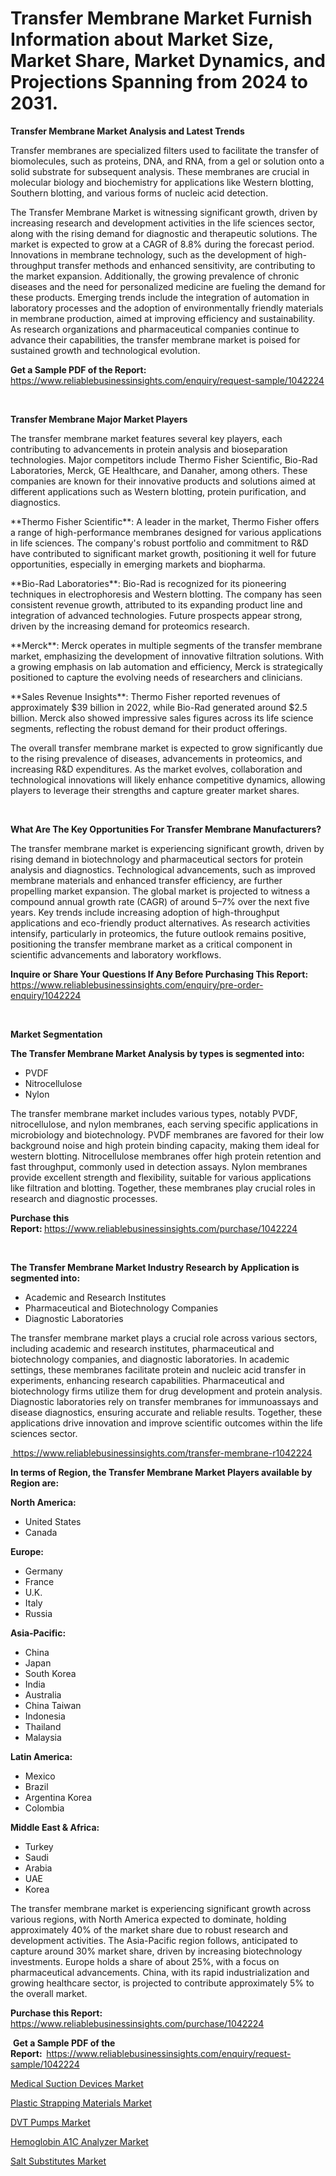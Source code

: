 <p><h1>Transfer Membrane Market Furnish Information about Market Size, Market Share, Market Dynamics, and Projections Spanning from 2024 to 2031.</h1></p><p><strong>Transfer Membrane Market Analysis and Latest Trends</strong></p>
<p><p>Transfer membranes are specialized filters used to facilitate the transfer of biomolecules, such as proteins, DNA, and RNA, from a gel or solution onto a solid substrate for subsequent analysis. These membranes are crucial in molecular biology and biochemistry for applications like Western blotting, Southern blotting, and various forms of nucleic acid detection. </p><p>The Transfer Membrane Market is witnessing significant growth, driven by increasing research and development activities in the life sciences sector, along with the rising demand for diagnostic and therapeutic solutions. The market is expected to grow at a CAGR of 8.8% during the forecast period. Innovations in membrane technology, such as the development of high-throughput transfer methods and enhanced sensitivity, are contributing to the market expansion. Additionally, the growing prevalence of chronic diseases and the need for personalized medicine are fueling the demand for these products. Emerging trends include the integration of automation in laboratory processes and the adoption of environmentally friendly materials in membrane production, aimed at improving efficiency and sustainability. As research organizations and pharmaceutical companies continue to advance their capabilities, the transfer membrane market is poised for sustained growth and technological evolution.</p></p>
<p><strong>Get a Sample PDF of the Report:&nbsp;</strong> <a href="https://www.reliablebusinessinsights.com/enquiry/request-sample/1042224?utm_campaign=84&utm_medium=2&utm_source=Github&utm_content=ia&utm_term=07112024&utm_id=transfer-membrane">https://www.reliablebusinessinsights.com/enquiry/request-sample/1042224</a></p>
<p>&nbsp;</p>
<p><strong>Transfer Membrane Major Market Players</strong></p>
<p><p>The transfer membrane market features several key players, each contributing to advancements in protein analysis and bioseparation technologies. Major competitors include Thermo Fisher Scientific, Bio-Rad Laboratories, Merck, GE Healthcare, and Danaher, among others. These companies are known for their innovative products and solutions aimed at different applications such as Western blotting, protein purification, and diagnostics.</p><p>**Thermo Fisher Scientific**: A leader in the market, Thermo Fisher offers a range of high-performance membranes designed for various applications in life sciences. The company's robust portfolio and commitment to R&D have contributed to significant market growth, positioning it well for future opportunities, especially in emerging markets and biopharma.</p><p>**Bio-Rad Laboratories**: Bio-Rad is recognized for its pioneering techniques in electrophoresis and Western blotting. The company has seen consistent revenue growth, attributed to its expanding product line and integration of advanced technologies. Future prospects appear strong, driven by the increasing demand for proteomics research.</p><p>**Merck**: Merck operates in multiple segments of the transfer membrane market, emphasizing the development of innovative filtration solutions. With a growing emphasis on lab automation and efficiency, Merck is strategically positioned to capture the evolving needs of researchers and clinicians.</p><p>**Sales Revenue Insights**: Thermo Fisher reported revenues of approximately $39 billion in 2022, while Bio-Rad generated around $2.5 billion. Merck also showed impressive sales figures across its life science segments, reflecting the robust demand for their product offerings.</p><p>The overall transfer membrane market is expected to grow significantly due to the rising prevalence of diseases, advancements in proteomics, and increasing R&D expenditures. As the market evolves, collaboration and technological innovations will likely enhance competitive dynamics, allowing players to leverage their strengths and capture greater market shares.</p></p>
<p>&nbsp;</p>
<p><strong>What Are The Key Opportunities For Transfer Membrane Manufacturers?</strong></p>
<p><p>The transfer membrane market is experiencing significant growth, driven by rising demand in biotechnology and pharmaceutical sectors for protein analysis and diagnostics. Technological advancements, such as improved membrane materials and enhanced transfer efficiency, are further propelling market expansion. The global market is projected to witness a compound annual growth rate (CAGR) of around 5–7% over the next five years. Key trends include increasing adoption of high-throughput applications and eco-friendly product alternatives. As research activities intensify, particularly in proteomics, the future outlook remains positive, positioning the transfer membrane market as a critical component in scientific advancements and laboratory workflows.</p></p>
<p><strong>Inquire or Share Your Questions If Any Before Purchasing This Report:</strong> <a href="https://www.reliablebusinessinsights.com/enquiry/pre-order-enquiry/1042224?utm_campaign=84&utm_medium=2&utm_source=Github&utm_content=ia&utm_term=07112024&utm_id=transfer-membrane">https://www.reliablebusinessinsights.com/enquiry/pre-order-enquiry/1042224</a></p>
<p>&nbsp;</p>
<p><strong>Market Segmentation</strong></p>
<p><strong>The Transfer Membrane Market Analysis by types is segmented into:</strong></p>
<p><ul><li>PVDF</li><li>Nitrocellulose</li><li>Nylon</li></ul></p>
<p><p>The transfer membrane market includes various types, notably PVDF, nitrocellulose, and nylon membranes, each serving specific applications in microbiology and biotechnology. PVDF membranes are favored for their low background noise and high protein binding capacity, making them ideal for western blotting. Nitrocellulose membranes offer high protein retention and fast throughput, commonly used in detection assays. Nylon membranes provide excellent strength and flexibility, suitable for various applications like filtration and blotting. Together, these membranes play crucial roles in research and diagnostic processes.</p></p>
<p><strong>Purchase this Report:&nbsp;</strong><a href="https://www.reliablebusinessinsights.com/purchase/1042224?utm_campaign=84&utm_medium=2&utm_source=Github&utm_content=ia&utm_term=07112024&utm_id=transfer-membrane">https://www.reliablebusinessinsights.com/purchase/1042224</a></p>
<p>&nbsp;</p>
<p><strong>The Transfer Membrane Market Industry Research by Application is segmented into:</strong></p>
<p><ul><li>Academic and Research Institutes</li><li>Pharmaceutical and Biotechnology Companies</li><li>Diagnostic Laboratories</li></ul></p>
<p><p>The transfer membrane market plays a crucial role across various sectors, including academic and research institutes, pharmaceutical and biotechnology companies, and diagnostic laboratories. In academic settings, these membranes facilitate protein and nucleic acid transfer in experiments, enhancing research capabilities. Pharmaceutical and biotechnology firms utilize them for drug development and protein analysis. Diagnostic laboratories rely on transfer membranes for immunoassays and disease diagnostics, ensuring accurate and reliable results. Together, these applications drive innovation and improve scientific outcomes within the life sciences sector.</p></p>
<p><a href="https://www.reliablebusinessinsights.com/transfer-membrane-r1042224?utm_campaign=84&utm_medium=2&utm_source=Github&utm_content=ia&utm_term=07112024&utm_id=transfer-membrane">&nbsp;https://www.reliablebusinessinsights.com/transfer-membrane-r1042224</a></p>
<p><strong>In terms of Region, the Transfer Membrane Market Players available by Region are:</strong></p>
<p>
    <p> <strong> North America: </strong>
        <ul>
            <li>United States</li>
            <li>Canada</li>
        </ul>
        </p> 
    <p> <strong> Europe: </strong>
        <ul>
            <li>Germany</li>
            <li>France</li>
            <li>U.K.</li>
            <li>Italy</li>
            <li>Russia</li>
        </ul>
        </p> 
    <p> <strong> Asia-Pacific: </strong>
        <ul>
            <li>China</li>
            <li>Japan</li>
            <li>South Korea</li>
            <li>India</li>
            <li>Australia</li>
            <li>China Taiwan</li>
            <li>Indonesia</li>
            <li>Thailand</li>
            <li>Malaysia</li>
        </ul>
        </p> 
    <p> <strong> Latin America: </strong>
        <ul>
            <li>Mexico</li>
            <li>Brazil</li>
            <li>Argentina Korea</li>
            <li>Colombia</li>
        </ul>
        </p> 
    <p> <strong> Middle East & Africa: </strong>
        <ul>
            <li>Turkey</li>
            <li>Saudi</li>
            <li>Arabia</li>
            <li>UAE</li>
            <li>Korea</li>
        </ul>
    </p>
    </p>
<p><p>The transfer membrane market is experiencing significant growth across various regions, with North America expected to dominate, holding approximately 40% of the market share due to robust research and development activities. The Asia-Pacific region follows, anticipated to capture around 30% market share, driven by increasing biotechnology investments. Europe holds a share of about 25%, with a focus on pharmaceutical advancements. China, with its rapid industrialization and growing healthcare sector, is projected to contribute approximately 5% to the overall market.</p></p>
<p><strong>Purchase this Report: </strong><a href="https://www.reliablebusinessinsights.com/purchase/1042224?utm_campaign=84&utm_medium=2&utm_source=Github&utm_content=ia&utm_term=07112024&utm_id=transfer-membrane">https://www.reliablebusinessinsights.com/purchase/1042224</a></p>
<p>&nbsp;<strong>Get a Sample PDF of the Report:&nbsp;&nbsp;</strong><a href="https://www.reliablebusinessinsights.com/enquiry/request-sample/1042224?utm_campaign=84&utm_medium=2&utm_source=Github&utm_content=ia&utm_term=07112024&utm_id=transfer-membrane">https://www.reliablebusinessinsights.com/enquiry/request-sample/1042224</a></p>
<p><strong></strong></p>
<p><p><a href="https://issuu.com/reportprime-2/docs/medical-suction-devices-market-size_804d6a321d4b4b?utm_campaign=84&utm_medium=2&utm_source=Github&utm_content=ia&utm_term=07112024&utm_id=transfer-membrane">Medical Suction Devices Market</a></p><p><a href="https://github.com/akrenkthongy/Market-Research-Report-List-1/blob/main/plastic-strapping-materials-market.md?utm_campaign=84&utm_medium=2&utm_source=Github&utm_content=ia&utm_term=07112024&utm_id=transfer-membrane">Plastic Strapping Materials Market</a></p><p><a href="https://issuu.com/reportprime-2/docs/dvt-pumps-market-size-2030.pptx_711053219a9e18?utm_campaign=84&utm_medium=2&utm_source=Github&utm_content=ia&utm_term=07112024&utm_id=transfer-membrane">DVT Pumps Market</a></p><p><a href="https://issuu.com/reportprime-2/docs/hemoglobin-a1c-analyzer-market-size_78b917f26969e4?utm_campaign=84&utm_medium=2&utm_source=Github&utm_content=ia&utm_term=07112024&utm_id=transfer-membrane">Hemoglobin A1C Analyzer Market</a></p><p><a href="https://github.com/MegiDuro586/Market-Research-Report-List-1/blob/main/salt-substitutes-market.md?utm_campaign=84&utm_medium=2&utm_source=Github&utm_content=ia&utm_term=07112024&utm_id=transfer-membrane">Salt Substitutes Market</a></p></p>